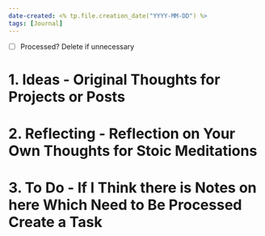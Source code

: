 ```yaml
---
date-created: <% tp.file.creation_date("YYYY-MM-DD") %>
tags: [Journal]
---
```

- [ ] Processed? Delete if unnecessary

# 1. Ideas - Original Thoughts for Projects or Posts



# 2. Reflecting - Reflection on Your Own Thoughts for Stoic Meditations



# 3. To Do - If I Think there is Notes on here Which Need to Be Processed Create a Task